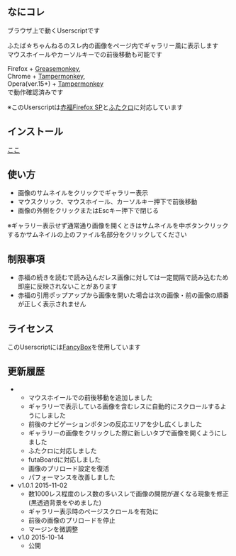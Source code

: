 
## なにコレ
ブラウザ上で動くUserscriptです  

ふたば☆ちゃんねるのスレ内の画像をページ内でギャラリー風に表示します  
マウスホイールやカーソルキーでの前後移動も可能です  

Firefox + [Greasemonkey](https://addons.mozilla.org/ja/firefox/addon/greasemonkey/),  
Chrome + [Tampermonkey](https://chrome.google.com/webstore/detail/tampermonkey/dhdgffkkebhmkfjojejmpbldmpobfkfo),  
Opera(ver.15+) + [Tampermonkey](https://addons.opera.com/extensions/details/tampermonkey-beta/)  
で動作確認済みです

※このUserscriptは[赤福Firefox SP](http://toshiakisp.github.io/akahuku-firefox-sp/)と[ふたクロ](http://futakuro.com/)に対応しています

## インストール
[ここ](https://github.com/himuro-majika/futaba_lightbox/raw/master/futaba_lightbox.user.js)


## 使い方
* 画像のサムネイルをクリックでギャラリー表示
* マウスクリック、マウスホイール、カーソルキー押下で前後移動
* 画像の外側をクリックまたはEscキー押下で閉じる


※ギャラリー表示せず通常通り画像を開くときはサムネイルを中ボタンクリックするかサムネイルの上のファイル名部分をクリックしてください

## 制限事項

* 赤福の続きを読むで読み込んだレス画像に対しては一定間隔で読み込むため即座に反映されないことがあります
* 赤福の引用ポップアップから画像を開いた場合は次の画像・前の画像の順番が正しく表示されません

## ライセンス

このUserscriptには[FancyBox](http://fancyapps.com/fancybox/)を使用しています

## 更新履歴
*
  - マウスホイールでの前後移動を追加しました
  - ギャラリーで表示している画像を含むレスに自動的にスクロールするようにしました
  - 前後のナビゲーションボタンの反応エリアを少し広くしました
  - ギャラリーの画像をクリックした際に新しいタブで画像を開くようにしました
  - ふたクロに対応しました
  - futaBoardに対応しました
  - 画像のプリロード設定を復活
  - パフォーマンスを改善しました
* v1.0.1 2015-11-02
  - 数1000レス程度のレス数の多いスレで画像の開閉が遅くなる現象を修正(黒透過背景をやめました)
  - ギャラリー表示時のページスクロールを有効に
  - 前後の画像のプリロードを停止
  - マージンを微調整
* v1.0 2015-10-14
  - 公開
